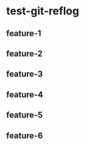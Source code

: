 # test-git-reflog

## feature-1

## feature-2

## feature-3

## feature-4

## feature-5

## feature-6
